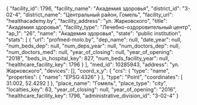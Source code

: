 {
    "facility_id": 1796,
    "facility_name": "Академия здоровья",
    "district_id": "3-02-4",
    "district_name": "Центральный район, Гомель",
    "facility_url": "healthacademy.by",
    "facility_address": "ул. Жарковского",
    "title": "Академия здоровья",
    "facility_type": "Лечебно-оздоровительный центр",
    "ap_1": "26",
    "name": "Академия здоровья",
    "state": "public institution",
    "stats": [
        {
            "url": "profmed-molo.by",
            "dep_name": null,
            "date_year": null,
            "num_beds_dep": null,
            "num_deps_year": null,
            "num_doctors_dep": null,
            "num_doctors_med": null,
            "year_of_closing": null,
            "year_of_opening": "2018",
            "beds_in_hospital_key": 827,
            "num_beds_facility_year": null,
            "healthcare_facility_key": 1796
        }
    ],
    "med_id": 10285943,
    "address": "ул. Жарковского",
    "devices": [],
    "coord_x_y": {
        "crs": {
            "type": "name",
            "properties": {
                "name": "EPSG:4326"
            }
        },
        "type": "Point",
        "coordinates": [
            31.002,
            52.4292
        ]
    },
    "place_name": "Гомель",
    "place_type": "city",
    "localties_key": 63,
    "year_of_closing": null,
    "year_of_opening": "2016",
    "healthcare_facility_key": 1796,
    "administrative_division_id": "3-02-4"
}
